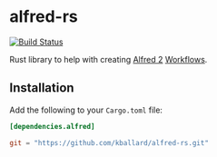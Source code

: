 # alfred-rs

[![Build Status](https://travis-ci.org/kballard/alfred-rs.svg?branch=master)](https://travis-ci.org/kballard/alfred-rs)

Rust library to help with creating [Alfred 2][alfred] [Workflows][].

[alfred]: http://www.alfredapp.com
[Workflows]: http://support.alfredapp.com/workflows

## Installation

Add the following to your `Cargo.toml` file:

```toml
[dependencies.alfred]

git = "https://github.com/kballard/alfred-rs.git"
```
